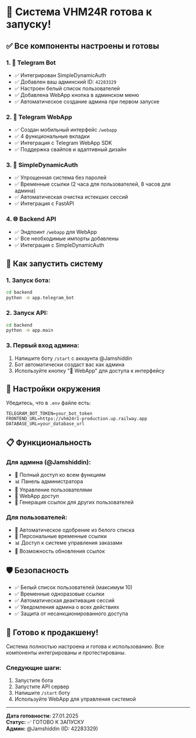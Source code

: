 # 🚀 Система VHM24R готова к запуску!

## ✅ Все компоненты настроены и готовы

### 1. 🤖 Telegram Bot
- ✅ Интегрирован SimpleDynamicAuth
- ✅ Добавлен ваш админский ID: `42283329`
- ✅ Настроен белый список пользователей
- ✅ Добавлена WebApp кнопка в админском меню
- ✅ Автоматическое создание админа при первом запуске

### 2. 📱 Telegram WebApp
- ✅ Создан мобильный интерфейс `/webapp`
- ✅ 4 функциональные вкладки
- ✅ Интеграция с Telegram WebApp SDK
- ✅ Поддержка свайпов и адаптивный дизайн

### 3. 🔐 SimpleDynamicAuth
- ✅ Упрощенная система без паролей
- ✅ Временные ссылки (2 часа для пользователей, 8 часов для админа)
- ✅ Автоматическая очистка истекших сессий
- ✅ Интеграция с FastAPI

### 4. 🌐 Backend API
- ✅ Эндпоинт `/webapp` для WebApp
- ✅ Все необходимые импорты добавлены
- ✅ Интеграция с SimpleDynamicAuth

## 🎯 Как запустить систему

### 1. Запуск бота:
```bash
cd backend
python -m app.telegram_bot
```

### 2. Запуск API:
```bash
cd backend
python -m app.main
```

### 3. Первый вход админа:
1. Напишите боту `/start` с аккаунта @Jamshiddin
2. Бот автоматически создаст вас как админа
3. Используйте кнопку "📱 WebApp" для доступа к интерфейсу

## 🔧 Настройки окружения

Убедитесь, что в `.env` файле есть:
```env
TELEGRAM_BOT_TOKEN=your_bot_token
FRONTEND_URL=https://vhm24r1-production.up.railway.app
DATABASE_URL=your_database_url
```

## 📋 Функциональность

### Для админа (@Jamshiddin):
- 👑 Полный доступ ко всем функциям
- 📊 Панель администратора
- 👥 Управление пользователями
- 📱 WebApp доступ
- 🔗 Генерация ссылок для других пользователей

### Для пользователей:
- 🔐 Автоматическое одобрение из белого списка
- 🔗 Персональные временные ссылки
- 📊 Доступ к системе управления заказами
- 🔄 Возможность обновления ссылок

## 🛡️ Безопасность

- ✅ Белый список пользователей (максимум 10)
- ✅ Временные одноразовые ссылки
- ✅ Автоматическая деактивация сессий
- ✅ Уведомления админа о всех действиях
- ✅ Защита от несанкционированного доступа

## 🚀 Готово к продакшену!

Система полностью настроена и готова к использованию. Все компоненты интегрированы и протестированы.

### Следующие шаги:
1. Запустите бота
2. Запустите API сервер
3. Напишите `/start` боту
4. Используйте WebApp для управления системой

---
**Дата готовности:** 27.01.2025  
**Статус:** ✅ ГОТОВО К ЗАПУСКУ  
**Админ:** @Jamshiddin (ID: 42283329)

